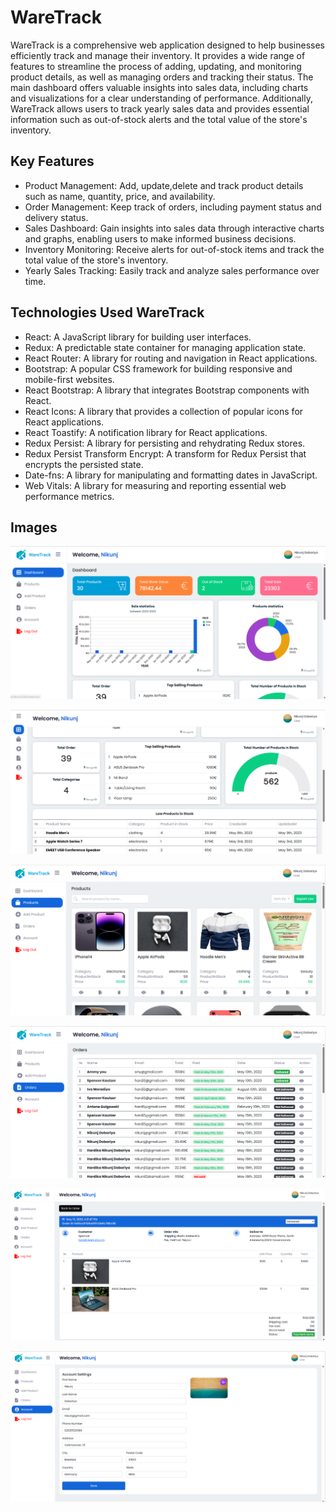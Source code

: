 # WareTrack

WareTrack is a comprehensive web application designed to help businesses efficiently track and manage their inventory. It provides a wide range of features to streamline the process of adding, updating, and monitoring product details, as well as managing orders and tracking their status.
The main dashboard offers valuable insights into sales data, including charts and visualizations for a clear understanding of performance.
Additionally, WareTrack allows users to track yearly sales data and provides essential information such as out-of-stock alerts and the total value of the store's inventory.

## Key Features

- Product Management: Add, update,delete and track product details such as name, quantity, price, and availability.
- Order Management: Keep track of orders, including payment status and delivery status.
- Sales Dashboard: Gain insights into sales data through interactive charts and graphs, enabling users to make informed business decisions.
- Inventory Monitoring: Receive alerts for out-of-stock items and track the total value of the store's inventory.
- Yearly Sales Tracking: Easily track and analyze sales performance over time.

## Technologies Used WareTrack

- React: A JavaScript library for building user interfaces.
- Redux: A predictable state container for managing application state.
- React Router: A library for routing and navigation in React applications.
- Bootstrap: A popular CSS framework for building responsive and mobile-first websites.
- React Bootstrap: A library that integrates Bootstrap components with React.
- React Icons: A library that provides a collection of popular icons for React applications.
- React Toastify: A notification library for React applications.
- Redux Persist: A library for persisting and rehydrating Redux stores.
- Redux Persist Transform Encrypt: A transform for Redux Persist that encrypts the persisted state.
- Date-fns: A library for manipulating and formatting dates in JavaScript.
- Web Vitals: A library for measuring and reporting essential web performance metrics.

## Images

![image](../waretrack-fe/public/img/dashboard1.png)

![image](../waretrack-fe/public/img/dashboard2.png)

![image](../waretrack-fe/public/img/product1.png)

![image](../waretrack-fe/public/img/orders1.png)

![image](../waretrack-fe/public/img/ordersDetails1.png)

![image](../waretrack-fe/public/img/account1.png)
